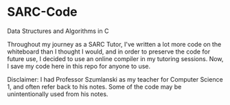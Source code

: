 # SARC-Code

Data Structures and Algorithms in C

Throughout my journey as a SARC Tutor, I've written a lot more code on the whiteboard than I thought I would, and in order to preserve the code for future use, I decided to use an online compiler in my tutoring sessions. Now, I save my code here in this repo for anyone to use.

Disclaimer: I had Professor Szumlanski as my teacher for Computer Science 1, and often refer back to his notes. Some of the code may be unintentionally used from his notes.
